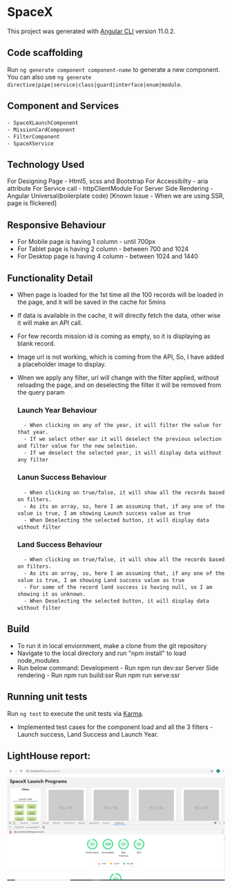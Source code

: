 # SpaceX

This project was generated with [Angular CLI](https://github.com/angular/angular-cli) version 11.0.2.

## Code scaffolding

Run `ng generate component component-name` to generate a new component. You can also use `ng generate directive|pipe|service|class|guard|interface|enum|module`.

## Component and Services

    - SpaceXLaunchComponent
    - MissionCardComponent
    - FilterComponent
    - SpaceXService

## Technology Used

For Designing Page - Html5, scss and Bootstrap
For Accessibilty - aria attribute
For Service call - httpClientModule
For Server Side Rendering - Angular Universal(boilerplate code)
[Known Issue - When we are using SSR, page is flickered]

## Responsive Behaviour

- For Mobile page is having 1 column - until 700px
- For Tablet page is having 2 column - between 700 and 1024
- For Desktop page is having 4 column - between 1024 and 1440

## Functionality Detail

- When page is loaded for the 1st time all the 100 records will be loaded in the page, and it will be saved in the cache for 5mins
- If data is available in the cache, it will directly fetch the data, other wise it will make an API call.
- For few records mission id is coming as empty, so it is displaying as blank record.
- Image url is not working, which is coming from the API, So, I have added a placeholder image to display.
- Wnen we apply any filter, url will change with the filter applied, without reloading the page, and on deselecting the filter it will be removed from the query param

  ### Launch Year Behaviour

        - When clicking on any of the year, it will filter the value for that year.
        - If we select other ear it will deselect the previous selection and filter value for the new selection.
        - If we deselect the selected year, it will display data without any filter

  ### Lanun Success Behaviour

        - When clicking on true/false, it will show all the records based on filters.
        - As its an array, so, here I am assuming that, if any one of the value is true, I am showing Launch success value as true
        - When Deselecting the selected button, it will display data without filter

  ### Land Success Behaviour

        - When clicking on true/false, it will show all the records based on filters.
        - As its an array, so, here I am assuming that, if any one of the value is true, I am showing Land success value as true
        - For some of the record land success is having null, so I am showing it as unknown.
        - When Deselecting the selected button, it will display data without filter

## Build

- To run it in local enviornment, make a clone from the git repository
- Navigate to the local directory and run "npm install" to load node_modules
- Run below command:
  Development - Run npm run dev:ssr
  Server Side rendering - Run npm run build:ssr
  Run npm run serve:ssr

## Running unit tests

Run `ng test` to execute the unit tests via [Karma](https://karma-runner.github.io).

- Implemented test cases for the component load and all the 3 filters - Launch success, Land Success and Launch Year.

## LightHouse report:

<img src="./lighthouse.png" alt="Light House Report" width="800"/>
